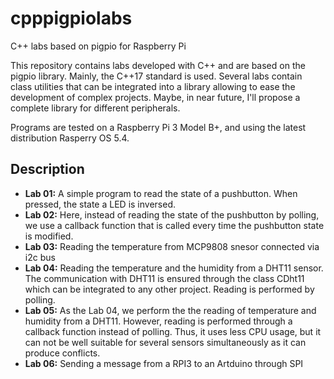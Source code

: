 # cpppigpiolabs
C++ labs based on pigpio for Raspberry Pi


This repository contains labs developed with C++ and are based on the pigpio library. Mainly, the C++17 standard is used. Several labs contain class utilities that can be integrated into a library allowing to ease the development of complex projects. Maybe, in near future, I'll propose a complete library for different peripherals.

Programs are tested on a Raspberry Pi 3 Model B+, and using the latest distribution Rasperry OS 5.4.

## Description

* **Lab 01:** A simple program to read the state of a pushbutton. When pressed, the state a LED is inversed.
* **Lab 02:** Here, instead of reading the state of the pushbutton by polling, we use a callback function that is called every time the pushbutton state is modified.
* **Lab 03:** Reading the temperature from MCP9808 snesor connected via i2c bus
* **Lab 04:** Reading the temperature and the humidity from a DHT11 sensor. The communication with DHT11 is ensured through the class CDht11 which can be integrated to any other project. Reading is performed by polling.   
* **Lab 05:** As the Lab 04, we perform the the reading of temperature and humidity from a DHT11. However, reading is performed through a callback function instead of polling. Thus, it uses less CPU usage, but it can not be well suitable for several sensors simultaneously as it can produce conflicts.
* **Lab 06:** Sending a message from a RPI3 to an Artduino through SPI
